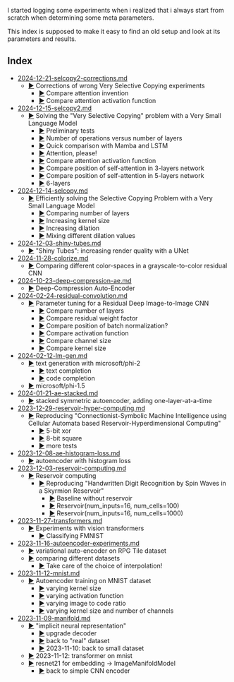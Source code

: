 I started logging some experiments when i realized
that i always start from scratch when determining some 
meta parameters. 

This index is supposed to make it easy to find an old setup
and look at its parameters and results.


## Index
- [2024-12-21-selcopy2-corrections.md](2024-12-21-selcopy2-corrections.md)
  - [:arrow_forward:](2024-12-21-selcopy2-corrections.md#corrections-of-wrong-very-selective-copying-experiments) Corrections of wrong Very Selective Copying experiments
      - [:arrow_forward:](2024-12-21-selcopy2-corrections.md#compare-attention-invention) Compare attention invention
      - [:arrow_forward:](2024-12-21-selcopy2-corrections.md#compare-attention-activation-function) Compare attention activation function
- [2024-12-15-selcopy2.md](2024-12-15-selcopy2.md)
  - [:arrow_forward:](2024-12-15-selcopy2.md#solving-the-very-selective-copying-problem-with-a-very-small-language-model) Solving the "Very Selective Copying" problem with a Very Small Language Model
      - [:arrow_forward:](2024-12-15-selcopy2.md#preliminary-tests) Preliminary tests
      - [:arrow_forward:](2024-12-15-selcopy2.md#number-of-operations-versus-number-of-layers) Number of operations versus number of layers
      - [:arrow_forward:](2024-12-15-selcopy2.md#quick-comparison-with-mamba-and-lstm) Quick comparison with Mamba and LSTM
      - [:arrow_forward:](2024-12-15-selcopy2.md#attention-please) Attention, please!
      - [:arrow_forward:](2024-12-15-selcopy2.md#compare-attention-activation-function) Compare attention activation function
      - [:arrow_forward:](2024-12-15-selcopy2.md#compare-position-of-self-attention-in-3-layers-network) Compare position of self-attention in 3-layers network
      - [:arrow_forward:](2024-12-15-selcopy2.md#compare-position-of-self-attention-in-5-layers-network) Compare position of self-attention in 5-layers network
      - [:arrow_forward:](2024-12-15-selcopy2.md#6-layers) 6-layers
- [2024-12-14-selcopy.md](2024-12-14-selcopy.md)
  - [:arrow_forward:](2024-12-14-selcopy.md#efficiently-solving-the-selective-copying-problem-with-a-very-small-language-model) Efficiently solving the Selective Copying Problem with a Very Small Language Model
      - [:arrow_forward:](2024-12-14-selcopy.md#comparing-number-of-layers) Comparing number of layers
      - [:arrow_forward:](2024-12-14-selcopy.md#increasing-kernel-size) Increasing kernel size
      - [:arrow_forward:](2024-12-14-selcopy.md#increasing-dilation) Increasing dilation
      - [:arrow_forward:](2024-12-14-selcopy.md#mixing-different-dilation-values) Mixing different dilation values
- [2024-12-03-shiny-tubes.md](2024-12-03-shiny-tubes.md)
  - [:arrow_forward:](2024-12-03-shiny-tubes.md#shiny-tubes-increasing-render-quality-with-a-unet) "Shiny Tubes": increasing render quality with a UNet
- [2024-11-28-colorize.md](2024-11-28-colorize.md)
  - [:arrow_forward:](2024-11-28-colorize.md#comparing-different-color-spaces-in-a-grayscale-to-color-residual-cnn) Comparing different color-spaces in a grayscale-to-color residual CNN
- [2024-10-23-deep-compression-ae.md](2024-10-23-deep-compression-ae.md)
  - [:arrow_forward:](2024-10-23-deep-compression-ae.md#deep-compression-auto-encoder) Deep-Compression Auto-Encoder
- [2024-02-24-residual-convolution.md](2024-02-24-residual-convolution.md)
  - [:arrow_forward:](2024-02-24-residual-convolution.md#parameter-tuning-for-a-residual-deep-image-to-image-cnn) Parameter tuning for a Residual Deep Image-to-Image CNN
    - [:arrow_forward:](2024-02-24-residual-convolution.md#compare-number-of-layers) Compare number of layers
    - [:arrow_forward:](2024-02-24-residual-convolution.md#compare-residual-weight-factor) Compare residual weight factor
    - [:arrow_forward:](2024-02-24-residual-convolution.md#compare-position-of-batch-normalization) Compare position of batch normalization?
    - [:arrow_forward:](2024-02-24-residual-convolution.md#compare-activation-function) Compare activation function
    - [:arrow_forward:](2024-02-24-residual-convolution.md#compare-channel-size) Compare channel size
    - [:arrow_forward:](2024-02-24-residual-convolution.md#compare-kernel-size) Compare kernel size
- [2024-02-12-lm-gen.md](2024-02-12-lm-gen.md)
  - [:arrow_forward:](2024-02-12-lm-gen.md#text-generation-with-microsoftphi-2) text generation with microsoft/phi-2
    - [:arrow_forward:](2024-02-12-lm-gen.md#text-completion) text completion
    - [:arrow_forward:](2024-02-12-lm-gen.md#code-completion) code completion
  - [:arrow_forward:](2024-02-12-lm-gen.md#microsoftphi-15) microsoft/phi-1.5
- [2024-01-21-ae-stacked.md](2024-01-21-ae-stacked.md)
  - [:arrow_forward:](2024-01-21-ae-stacked.md#stacked-symmetric-autoencoder-adding-one-layer-at-a-time) stacked symmetric autoencoder, adding one-layer-at-a-time
- [2023-12-29-reservoir-hyper-computing.md](2023-12-29-reservoir-hyper-computing.md)
  - [:arrow_forward:](2023-12-29-reservoir-hyper-computing.md#reproducing-connectionist-symbolic-machine-intelligence-using-cellular-automata-based-reservoir-hyperdimensional-computing) Reproducing "Connectionist-Symbolic Machine Intelligence using Cellular Automata based Reservoir-Hyperdimensional Computing"
      - [:arrow_forward:](2023-12-29-reservoir-hyper-computing.md#5-bit-xor) 5-bit xor
      - [:arrow_forward:](2023-12-29-reservoir-hyper-computing.md#8-bit-square) 8-bit square
      - [:arrow_forward:](2023-12-29-reservoir-hyper-computing.md#more-tests) more tests
- [2023-12-08-ae-histogram-loss.md](2023-12-08-ae-histogram-loss.md)
  - [:arrow_forward:](2023-12-08-ae-histogram-loss.md#autoencoder-with-histogram-loss) autoencoder with histogram loss
- [2023-12-03-reservoir-computing.md](2023-12-03-reservoir-computing.md)
  - [:arrow_forward:](2023-12-03-reservoir-computing.md#reservoir-computing) Reservoir computing
    - [:arrow_forward:](2023-12-03-reservoir-computing.md#reproducing-handwritten-digit-recognition-by-spin-waves-in-a-skyrmion-reservoir) Reproducing "Handwritten Digit Recognition by Spin Waves in a Skyrmion Reservoir"
      - [:arrow_forward:](2023-12-03-reservoir-computing.md#baseline-without-reservoir) Baseline without reservoir
      - [:arrow_forward:](2023-12-03-reservoir-computing.md#reservoirnum_inputs16-num_cells100) Reservoir(num_inputs=16, num_cells=100)
      - [:arrow_forward:](2023-12-03-reservoir-computing.md#reservoirnum_inputs16-num_cells1000) Reservoir(num_inputs=16, num_cells=1000)
- [2023-11-27-transformers.md](2023-11-27-transformers.md)
  - [:arrow_forward:](2023-11-27-transformers.md#experiments-with-vision-transformers) Experiments with vision transformers
    - [:arrow_forward:](2023-11-27-transformers.md#classifying-fmnist) Classifying FMNIST
- [2023-11-16-autoencoder-experiments.md](2023-11-16-autoencoder-experiments.md)
  - [:arrow_forward:](2023-11-16-autoencoder-experiments.md#variational-auto-encoder-on-rpg-tile-dataset) variational auto-encoder on RPG Tile dataset
  - [:arrow_forward:](2023-11-16-autoencoder-experiments.md#comparing-different-datasets) comparing different datasets
      - [:arrow_forward:](2023-11-16-autoencoder-experiments.md#take-care-of-the-choice-of-interpolation) Take care of the choice of interpolation!
- [2023-11-12-mnist.md](2023-11-12-mnist.md)
  - [:arrow_forward:](2023-11-12-mnist.md#autoencoder-training-on-mnist-dataset) Autoencoder training on MNIST dataset
    - [:arrow_forward:](2023-11-12-mnist.md#varying-kernel-size) varying kernel size
    - [:arrow_forward:](2023-11-12-mnist.md#varying-activation-function) varying activation function
    - [:arrow_forward:](2023-11-12-mnist.md#varying-image-to-code-ratio) varying image to code ratio
    - [:arrow_forward:](2023-11-12-mnist.md#varying-kernel-size-and-number-of-channels) varying kernel size and number of channels
- [2023-11-09-manifold.md](2023-11-09-manifold.md)
  - [:arrow_forward:](2023-11-09-manifold.md#implicit-neural-representation) "implicit neural representation"
      - [:arrow_forward:](2023-11-09-manifold.md#upgrade-decoder) upgrade decoder
      - [:arrow_forward:](2023-11-09-manifold.md#back-to-real-dataset) back to "real" dataset
      - [:arrow_forward:](2023-11-09-manifold.md#2023-11-10-back-to-small-dataset) 2023-11-10: back to small dataset
  - [:arrow_forward:](2023-11-09-manifold.md#2023-11-12-transformer-on-mnist) 2023-11-12: transformer on mnist
  - [:arrow_forward:](2023-11-09-manifold.md#resnet21-for-embedding---imagemanifoldmodel) resnet21 for embedding -> ImageManifoldModel
    - [:arrow_forward:](2023-11-09-manifold.md#back-to-simple-cnn-encoder) back to simple CNN encoder